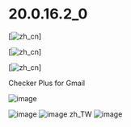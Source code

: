# 20.0.16.2_0



[![zh_cn](https://cloud.githubusercontent.com/assets/13098589/19136458/68387a86-8b9f-11e6-8e9a-52a3b58f00e7.png)]

[![zh_cn](https://cloud.githubusercontent.com/assets/13098589/19136469/7b75b10e-8b9f-11e6-87a0-0faf8202ed5c.png)]

[![zh_cn](https://cloud.githubusercontent.com/assets/13098589/19136473/82204230-8b9f-11e6-802d-6011249c427c.png)]

Checker Plus for Gmail

![image](https://cloud.githubusercontent.com/assets/13098589/19191918/f46ecb9e-8cd6-11e6-98d6-8605c275214b.png)

![image](https://cloud.githubusercontent.com/assets/13098589/19192806/108760f4-8cda-11e6-9a77-619185f3de9e.png)
![image](https://cloud.githubusercontent.com/assets/13098589/19196887/d7c7d9aa-8ce9-11e6-9a9e-9f11802d1884.png)
zh_TW
![image](https://cloud.githubusercontent.com/assets/13098589/19198183/4ff2060c-8cf0-11e6-9bdb-6428138704ef.png)